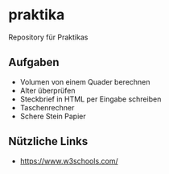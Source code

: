 # praktika
Repository für Praktikas

## Aufgaben

- Volumen von einem Quader berechnen
- Alter überprüfen
- Steckbrief in HTML per Eingabe schreiben
- Taschenrechner
- Schere Stein Papier



## Nützliche Links

- https://www.w3schools.com/

